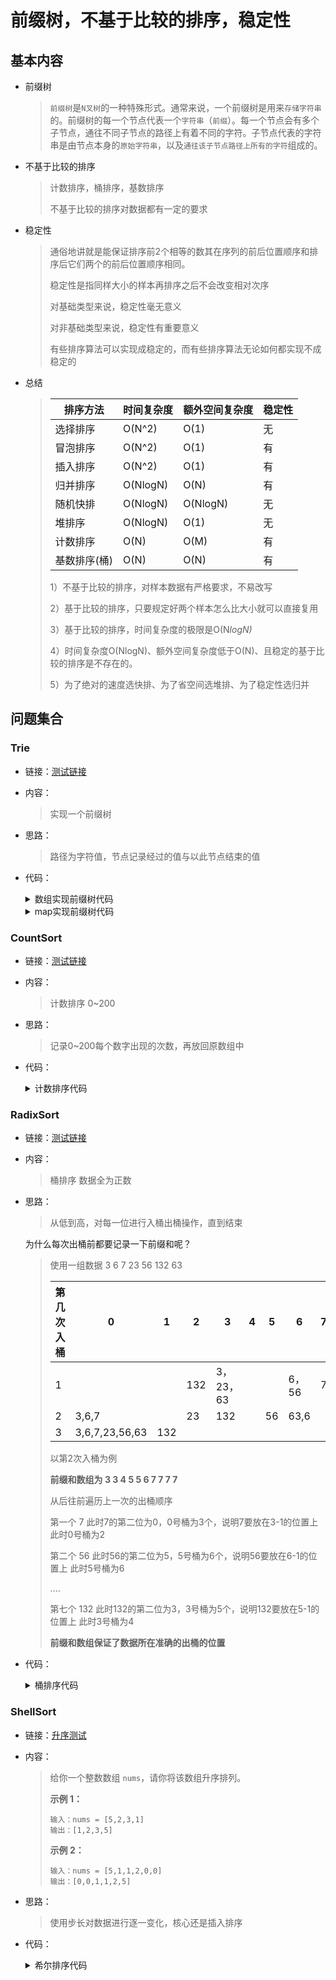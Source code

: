 # 前缀树，不基于比较的排序，稳定性

## 基本内容

- 前缀树

  > `前缀树`是`N叉树`的一种特殊形式。通常来说，一个前缀树是用来`存储字符串`的。前缀树的每一个节点代表一个`字符串`（`前缀`）。每一个节点会有多个子节点，通往不同子节点的路径上有着不同的字符。子节点代表的字符串是由节点本身的`原始字符串`，以及`通往该子节点路径上所有的字符`组成的。

- 不基于比较的排序

  >  计数排序，桶排序，基数排序
  >
  >  不基于比较的排序对数据都有一定的要求

- 稳定性

  > 通俗地讲就是能保证排序前2个相等的数其在序列的前后位置顺序和排序后它们两个的前后位置顺序相同。
  >
  > 稳定性是指同样大小的样本再排序之后不会改变相对次序
  >
  > 对基础类型来说，稳定性毫无意义
  >
  > 对非基础类型来说，稳定性有重要意义
  >
  > 有些排序算法可以实现成稳定的，而有些排序算法无论如何都实现不成稳定的
- 总结
  > | 排序方法     | 时间复杂度 | 额外空间复杂度 | 稳定性 |
  > | ------------ | ---------- | -------------- | ------ |
  > | 选择排序     | O(N^2)     | O(1)           | 无     |
  > | 冒泡排序     | O(N^2)     | O(1)           | 有     |
  > | 插入排序     | O(N^2)     | O(1)           | 有     |
  > | 归并排序     | O(NlogN)   | O(N)           | 有     |
  > | 随机快排     | O(NlogN)   | O(NlogN)       | 无     |
  > | 堆排序       | O(NlogN)   | O(1)           | 无     |
  > | 计数排序     | O(N)       | O(M)           | 有     |
  > | 基数排序(桶) | O(N)       | O(N)           | 有     |
  >
  > 1）不基于比较的排序，对样本数据有严格要求，不易改写
  >
  > 2）基于比较的排序，只要规定好两个样本怎么比大小就可以直接复用
  >
  > 3）基于比较的排序，时间复杂度的极限是O(N*logN)*
  >
  > 4）时间复杂度O(NlogN)、额外空间复杂度低于O(N)、且稳定的基于比较的排序是不存在的。
  >
  > 5）为了绝对的速度选快排、为了省空间选堆排、为了稳定性选归并

## 问题集合

### Trie

- 链接：<a href="https://leetcode.cn/problems/implement-trie-ii-prefix-tree/">测试链接</a>

- 内容：

  > 实现一个前缀树

- 思路：

  > 路径为字符值，节点记录经过的值与以此节点结束的值

- 代码：

  <details>
  <summary>数组实现前缀树代码</summary>
  <p> - trie实现</p>
  <pre><code>class Trie { // 前缀树-所有的字符串数据放入路径中
          class Node { // 节点
              public int pass; // 通过此路径的数量
              public int end; // 以此节点结束的数量
              public Node[] nexts; // 路径值
              public Node() { // 初始化
                  pass = 0;
                  end = 0;
                  nexts = new Node[26];
              }
          }
          private Node root;
          public Trie() {
              root = new Node();
          }
          public void insert(String word) {
              if(word == null) return;
              char[] chars = word.toCharArray();
              Node p = root;
              p.pass++;
              int index;
              for (char cur : chars) {
                  index = cur - 'a';
                  if(p.nexts[index] == null){
                      p.nexts[index] = new Node();
                  }
                  p = p.nexts[index];
                  p.pass++;
              }
              p.end++;
          }
          public void erase(String word) {
              if(countWordsStartingWith(word) != 0){
                  char[] chars = word.toCharArray();
                  Node node = root;
                  node.pass--;
                  int index;
                  for (char cur : chars) {
                      index = cur - 'a';
                      if(--node.nexts[index].pass == 0){
                          node.nexts[index] = null;
                          return;
                      }
                      node = node.nexts[index];
                  }
                  node.end--;
              }
          }
          public int countWordsEqualTo(String word) {
              if(word == null) return 0;
              char[] chars = word.toCharArray();
              Node node = root;
              int index;
              for (char cur : chars) {
                  index = cur - 'a';
                  if(node.nexts[index] == null){
                      return 0;
                  }
                  node = node.nexts[index];
              }
              return node.end;
          }
          public int countWordsStartingWith(String pre) {
              if(pre == null) return 0;
              char[] chars = pre.toCharArray();
              Node node = root;
              int index;
              for (char cur : chars) {
                  index = cur - 'a';
                  if(node.nexts[index] == null){
                      return 0;
                  }
                  node = node.nexts[index];
              }
              return node.pass;
          }
      }</code>  </pre>
  </details>
  <details>
  <summary>map实现前缀树代码</summary>
  <p> - trie实现</p>
  <pre><code>	class Trie {
  		class Node {
  			public int pass;
  			public int end;
  			public HashMap<Integer, Node> nexts;
  			public Node() {
  				pass = 0;
  				end = 0;
  				nexts = new HashMap<>();
  			}
  		}
  		private Node root;
  		public Trie() {
  			root = new Node();
  		}
  		public void insert(String word) {
  			if (word == null) {
  				return;
  			}
  			char[] chs = word.toCharArray();
  			Node node = root;
  			node.pass++;
  			int index = 0;
  			for (int i = 0; i < chs.length; i++) {
  				index = (int) chs[i];
  				if (!node.nexts.containsKey(index)) {
  					node.nexts.put(index, new Node());
  				}
  				node = node.nexts.get(index);
  				node.pass++;
  			}
  			node.end++;
  		}
  		public void erase(String word) {
  			if (countWordsEqualTo(word) != 0) {
  				char[] chs = word.toCharArray();
  				Node node = root;
  				node.pass--;
  				int index = 0;
  				for (int i = 0; i < chs.length; i++) {
  					index = (int) chs[i];
  					if (--node.nexts.get(index).pass == 0) {
  						node.nexts.remove(index);
  						return;
  					}
  					node = node.nexts.get(index);
  				}
  				node.end--;
  			}
  		}
  		public int countWordsEqualTo(String word) {
  			if (word == null) {
  				return 0;
  			}
  			char[] chs = word.toCharArray();
  			Node node = root;
  			int index = 0;
  			for (int i = 0; i < chs.length; i++) {
  				index = (int) chs[i];
  				if (!node.nexts.containsKey(index)) {
  					return 0;
  				}
  				node = node.nexts.get(index);
  			}
  			return node.end;
  		}
  		public int countWordsStartingWith(String pre) {
  			if (pre == null) {
  				return 0;
  			}
  			char[] chs = pre.toCharArray();
  			Node node = root;
  			int index = 0;
  			for (int i = 0; i < chs.length; i++) {
  				index = (int) chs[i];
  				if (!node.nexts.containsKey(index)) {
  					return 0;
  				}
  				node = node.nexts.get(index);
  			}
  			return node.pass;
  		}
  	}</code>  </pre>
  </details>

### CountSort

- 链接：<a href="https://github.com/xtpyip/blog-alogrithm/blob/main/alogrithm/src/main/java/blog/wstx/class08/Code03_CountSort.java">测试链接</a>

- 内容：

  > 计数排序 0~200

- 思路：

  > 记录0~200每个数字出现的次数，再放回原数组中

- 代码：

  <details>
  <summary>计数排序代码</summary>
  <p> - 代码实现</p>
  <pre><code>public static void countSort(int[] arr) {
  		if (arr == null || arr.length < 2) {
  			return;
  		}
  		int max = Integer.MIN_VALUE;
  		for (int i = 0; i < arr.length; i++) {
  			max = Math.max(max, arr[i]);
  		}
  		int[] bucket = new int[max + 1];
  		for (int i = 0; i < arr.length; i++) {
  			bucket[arr[i]]++;
  		}
  		int i = 0;
  		for (int j = 0; j < bucket.length; j++) {
  			while (bucket[j]-- > 0) {
  				arr[i++] = j;
  			}
  		}
  	}</code>  </pre>
  </details>

### RadixSort

- 链接：<a href="https://github.com/xtpyip/blog-alogrithm/blob/main/alogrithm/src/main/java/blog/wstx/class08/Code04_RadixSort.java">测试链接</a>

- 内容：

  > 桶排序 数据全为正数

- 思路：

  > 从低到高，对每一位进行入桶出桶操作，直到结束

  为什么每次出桶前都要记录一下前缀和呢？

  >使用一组数据 3 6 7 23 56 132 63
  >
  >| 第几次入桶 | 0              | 1    | 2    | 3         | 4    | 5    | 6     | 7    | 8    | 9    | 出桶顺序             |
  >| ---------- | -------------- | ---- | ---- | --------- | ---- | ---- | ----- | ---- | ---- | ---- | -------------------- |
  >| 1          |                |      | 132  | 3，23，63 |      |      | 6，56 | 7    |      |      | 132,3,23,63,6,56,7   |
  >| 2          | 3,6,7          |      | 23   | 132       |      | 56   | 63,6  |      |      |      | 3,6,7,23,132,56,63,6 |
  >| 3          | 3,6,7,23,56,63 | 132  |      |           |      |      |       |      |      |      | 3,6,7,23,56,63,132   |
  >
  >以第2次入桶为例
  >
  >**前缀和数组为 3 3 4 5 5 6 7 7 7 7**
  >
  >从后往前遍历上一次的出桶顺序 
  >
  >第一个 7 此时7的第二位为0，0号桶为3个，说明7要放在3-1的位置上 此时0号桶为2
  >
  >第二个 56 此时56的第二位为5，5号桶为6个，说明56要放在6-1的位置上 此时5号桶为6
  >
  >....
  >
  >第七个 132 此时132的第二位为3，3号桶为5个，说明132要放在5-1的位置上 此时3号桶为4
  >
  >**前缀和数组保证了数据所在准确的出桶的位置**

- 代码：

  <details>
  <summary>桶排序代码</summary>
  <p> - 代码实现</p>
  <pre><code>// only for no-negative value
      public static void radixSort(int[] arr) {
          if(arr == null || arr.length < 2) return;
          radixSort(arr,0,arr.length-1,maxBits(arr));
      }
      // 最长的位数
      public static int maxBits(int[] arr){
          int max = Integer.MIN_VALUE;
          for (int i = 0; i < arr.length; i++) {
              max = Math.max(max,arr[i]);
          }
          int bits = 0;
          while (max != 0) {
              bits++;
              max /= 10;
          }
          return bits;
      }
      // arr[L..R]排序  ,  最大值的十进制位数MaxBit
      public static void radixSort(int[] arr,int L,int R,int MaxBit){
          final int radix = 10;//10个桶
          int i = 0,j = 0;
          int[] help = new int[R - L + 1];// 记录每次出桶的顺序
          for (int d = 1; d <= MaxBit; d++) {
              int[] count = new int[radix];
              for(i = L;i <= R; i++){
                  count[getDigit(arr[i],d)]++;
              }
              // 出桶准备
              for(i = 1;i < radix;i++){
                  count[i] += count[i-1];
              }
              // 出桶
              for (i = R; i >= L; i--) { // 这里看解释
                  j = getDigit(arr[i],d);
                  help[count[j] - 1] = arr[i];
                  count[j]--;
              }
              for(i=L,j=0;i<=R;i++,j++){
                  arr[i] = help[j];
              }
          }
      }
      // value的第bit位的值
      public static int getDigit(int value,int bit){
          return ((value / (int)Math.pow(10,bit-1))) % 10;
      }</code>  </pre>
  </details>

### ShellSort

- 链接：<a href="https://leetcode.cn/problems/sort-an-array/description/">升序测试</a>

- 内容：

  > 给你一个整数数组 `nums`，请你将该数组升序排列。
  >
  > **示例 1：**
  >
  > ```
  > 输入：nums = [5,2,3,1]
  > 输出：[1,2,3,5]
  > ```
  >
  > **示例 2：**
  >
  > ```
  > 输入：nums = [5,1,1,2,0,0]
  > 输出：[0,0,1,1,2,5]
  > ```

- 思路：

  > 使用步长对数据进行逐一变化，核心还是插入排序

- 代码：

  <details>
  <summary>希尔排序代码</summary>
  <p> - 插入排序的优化实现</p>
  <pre><code>// 希尔排序为插入排序的优化
      public static void shellSort(int[] arr) {
          if (arr == null || arr.length < 2) {
              return;
          }
          int len = arr.length;
          int stepSize = len / 2;
          while (stepSize != 0) {
              for (int i = stepSize; i < len; i++) {
                  int value = arr[i];
                  int j;
                  for (j = i - stepSize; j >= 0 && arr[j] > value; j-=stepSize) {
                      arr[j + stepSize] = arr[j];
                  }
                  arr[j + stepSize] = value;
              }
              stepSize /= 2;
          }
      }
      public static void swap(int[] arr, int i, int j) {
          int tmp = arr[i];
          arr[i] = arr[j];
          arr[j] = tmp;
      }</code>  </pre>
  </details>